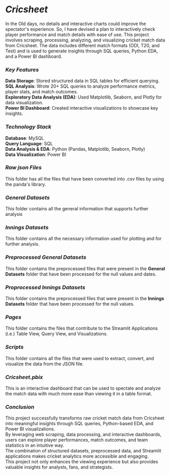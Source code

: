 # *Cricsheet*  
In the Old days, no details and interactive charts could improve the spectator's experience. So, I have devised a plan to interactively check player performance and match details with ease of use.
This project involves scraping, processing, analyzing, and visualizing cricket match data from Cricsheet. The data includes different match formats (ODI, T20, and Test) and is used to generate insights through SQL queries, Python EDA, and a Power BI dashboard.

### *Key Features*
__Data Storage__: Stored structured data in SQL tables for efficient querying.  
__SQL Analysis__: Wrote 20+ SQL queries to analyze performance metrics, player stats, and match outcomes.  
__Exploratory Data Analysis (EDA)__: Used Matplotlib, Seaborn, and Plotly for data visualization.  
__Power BI Dashboard__: Created interactive visualizations to showcase key insights.  

### *Technology Stack*  
__Database__: MySQL  
__Query Language__: SQL  
__Data Analysis & EDA__: Python (Pandas, Matplotlib, Seaborn, Plotly)  
__Data Visualization__: Power BI  

### *Raw json Files*  
This folder has all the files that have been converted into .csv files by using the panda's library.  

### *General Datasets*  
This folder contains all the general information that supports further analysis  

### *Innings Datasets*  
This folder contains all the necessary information used for plotting and for further analysis.  

### *Preprocessed General Datasets*  
This folder contains the preprocessed files that were present in the __General Datasets__ folder that have been processed for the null values and dates.  

### *Proprocessed Innings Datasets*  
This folder contains the preprocessed files that were present in the __Innings Datasets__ folder that have been processed for the null values.  

### *Pages*  
This folder contains the files that contribute to the Streamlit Applications (i.e.) Table View, Query View, and Visualizations.  

### *Scripts*  
This folder contains all the files that were used to extract, convert, and visualize the data from the JSON file.  

### *Cricsheet.pbix*  
This is an interactive dashboard that can be used to spectate and analyze the match data with much more ease than viewing it in a table format.  

### *Conclusion*  
This project successfully transforms raw cricket match data from Cricsheet into meaningful insights through SQL queries, Python-based EDA, and Power BI visualizations.  
By leveraging web scraping, data processing, and interactive dashboards, users can explore player performances, match outcomes, and team statistics in an intuitive way.   
The combination of structured datasets, preprocessed data, and Streamlit applications makes cricket analytics more accessible and engaging.   
This project not only enhances the viewing experience but also provides valuable insights for analysts, fans, and strategists.

